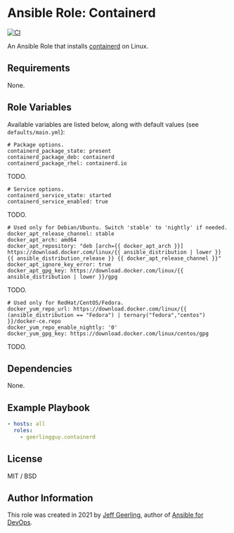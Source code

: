 # Ansible Role: Containerd

[![CI](https://github.com/geerlingguy/ansible-role-containerd/workflows/CI/badge.svg?event=push)](https://github.com/geerlingguy/ansible-role-containerd/actions?query=workflow%3ACI)

An Ansible Role that installs [containerd](https://containerd.io) on Linux.

## Requirements

None.

## Role Variables

Available variables are listed below, along with default values (see `defaults/main.yml`):

    # Package options.
    containerd_package_state: present
    containerd_package_deb: containerd
    containerd_package_rhel: containerd.io

TODO.

    # Service options.
    containerd_service_state: started
    containerd_service_enabled: true

TODO.

    # Used only for Debian/Ubuntu. Switch 'stable' to 'nightly' if needed.
    docker_apt_release_channel: stable
    docker_apt_arch: amd64
    docker_apt_repository: "deb [arch={{ docker_apt_arch }}] https://download.docker.com/linux/{{ ansible_distribution | lower }} {{ ansible_distribution_release }} {{ docker_apt_release_channel }}"
    docker_apt_ignore_key_error: true
    docker_apt_gpg_key: https://download.docker.com/linux/{{ ansible_distribution | lower }}/gpg

TODO.

    # Used only for RedHat/CentOS/Fedora.
    docker_yum_repo_url: https://download.docker.com/linux/{{ (ansible_distribution == "Fedora") | ternary("fedora","centos") }}/docker-ce.repo
    docker_yum_repo_enable_nightly: '0'
    docker_yum_gpg_key: https://download.docker.com/linux/centos/gpg

TODO.

## Dependencies

None.

## Example Playbook

```yaml
- hosts: all
  roles:
    - geerlingguy.containerd
```

## License

MIT / BSD

## Author Information

This role was created in 2021 by [Jeff Geerling](https://www.jeffgeerling.com/), author of [Ansible for DevOps](https://www.ansiblefordevops.com/).
